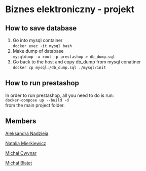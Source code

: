 # Biznes elektroniczny - projekt

## How to save database
1. Go into mysql container\
`docker exec -it mysql bash`
2. Make dump of database\
`mysqldump -u root -p prestashop > db_dump.sql`
3. Go back to the host and copy db_dump from mysql conatiner\
`docker cp mysql:/db_dump.sql ./mysql/init`

## How to run prestashop
In order to run prestashop, all you need to do is run:\
`docker-compose up --build -d`\
from the main project folder.

## Members
[Aleksandra Nadzieja](https://github.com/a-leandra)

[Natalia Mierkiewicz](https://github.com/Nataliamier)

[Michał Cwynar](https://github.com/Winetq)

[Michał Błajet](https://github.com/Michal299)
